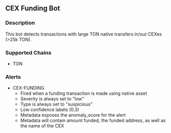 ## CEX Funding Bot

### Description

This bot detects transactions with large TON native transfers in/out CEXes (>25k TON).

### Supported Chains

- TON

### Alerts

- CEX-FUNDING
  - Fired when a funding transaction is made using native asset 
  - Severity is always set to "low" 
  - Type is always set to "suspicious" 
  - Low confidence labels (0.3) 
  - Metadata exposes the anomaly_score for the alert
  - Metadata will contain amount funded, the funded address, as well as the name of the CEX